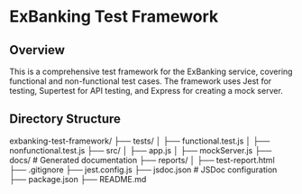 # ExBanking Test Framework

## Overview
This is a comprehensive test framework for the ExBanking service, covering functional and non-functional test cases. The framework uses Jest for testing, Supertest for API testing, and Express for creating a mock server.

## Directory Structure
exbanking-test-framework/
├── tests/
│ ├── functional.test.js
│ ├── nonfunctional.test.js
├── src/
│ ├── app.js
│ ├── mockServer.js
├── docs/ # Generated documentation
├── reports/
│ ├── test-report.html
├── .gitignore
├── jest.config.js
├── jsdoc.json # JSDoc configuration
├── package.json
├── README.md